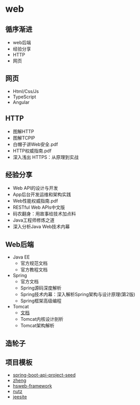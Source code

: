 #  web


##  循序渐进
-   web后端
-   经验分享
-   HTTP
-   网页

##  网页
-   Html/Css/Js
-   TypeScript
-   Angular


##  HTTP
-   图解HTTP
-   图解TCPIP
-   白帽子讲Web安全.pdf
-   HTTP权威指南.pdf
-   深入浅出 HTTPS：从原理到实战


##  经验分享
-   Web API的设计与开发
-   App后台开发运维和架构实践
-   Web性能权威指南.pdf
-   RESTful Web APIs中文版
-   码农翻身：用故事给技术加点料
-   Java工程师修炼之道
-   深入分析Java Web技术内幕


##  Web后端
-   Java EE
    -   官方规范文档
    -   官方教程文档
-   Spring
    -   官方文档
    -   Spring源码深度解析
    -   Spring技术内幕：深入解析Spring架构与设计原理(第2版)
    -   Spring框架高级编程
-   Tomcat
    -   [文档](https://tomcat.apache.org/tomcat-9.0-doc/index.html)
    -   Tomcat内核设计剖析
    -   Tomcat架构解析


##  造轮子



##  项目模板
-   [spring-boot-api-project-seed](https://github.com/lihengming/spring-boot-api-project-seed)
-   [zheng](https://github.com/shuzheng/zheng)
-   [hsweb-framework](https://github.com/hs-web/hsweb-framework)
-   [nutz](http://nutzam.com/index.html)
-   [jeesite](https://gitee.com/thinkgem/jeesite4)